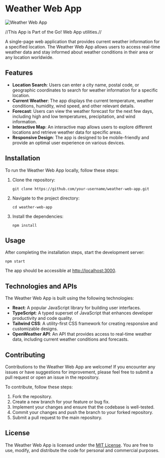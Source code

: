 # Weather Web App

![Weather Web App](https://example.com/weather-web-app.png)

//This App is Part of the Go! Web App utilities.//

A single-page web application that provides current weather information for a specified location. The Weather Web App allows users to access real-time weather data and stay informed about weather conditions in their area or any location worldwide.

## Features

- **Location Search**: Users can enter a city name, postal code, or geographic coordinates to search for weather information for a specific location.
- **Current Weather**: The app displays the current temperature, weather conditions, humidity, wind speed, and other relevant details.
- **Forecast**: Users can view the weather forecast for the next few days, including high and low temperatures, precipitation, and wind information.
- **Interactive Map**: An interactive map allows users to explore different locations and retrieve weather data for specific areas.
- **Responsive Design**: The app is designed to be mobile-friendly and provide an optimal user experience on various devices.

## Installation

To run the Weather Web App locally, follow these steps:

1. Clone the repository:

   ```
   git clone https://github.com/your-username/weather-web-app.git
   ```

2. Navigate to the project directory:

   ```
   cd weather-web-app
   ```

3. Install the dependencies:

   ```
   npm install
   ```

## Usage

After completing the installation steps, start the development server:

```
npm start
```

The app should be accessible at [http://localhost:3000](http://localhost:3000).

## Technologies and APIs

The Weather Web App is built using the following technologies:

- **React**: A popular JavaScript library for building user interfaces.
- **TypeScript**: A typed superset of JavaScript that enhances developer productivity and code quality.
- **Tailwind CSS**: A utility-first CSS framework for creating responsive and customizable designs.
- **OpenWeather API**: An API that provides access to real-time weather data, including current weather conditions and forecasts.

## Contributing

Contributions to the Weather Web App are welcome! If you encounter any issues or have suggestions for improvement, please feel free to submit a pull request or open an issue in the repository.

To contribute, follow these steps:

1. Fork the repository.
2. Create a new branch for your feature or bug fix.
3. Implement your changes and ensure that the codebase is well-tested.
4. Commit your changes and push the branch to your forked repository.
5. Submit a pull request to the main repository.

## License

The Weather Web App is licensed under the [MIT License](LICENSE). You are free to use, modify, and distribute the code for personal and commercial purposes.
